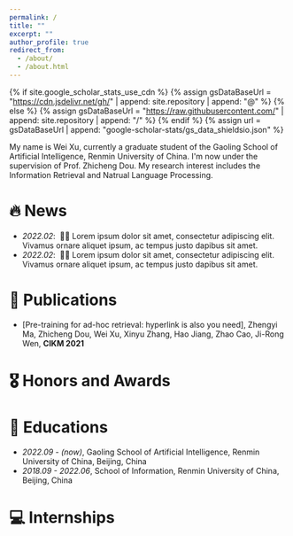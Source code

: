 ```yaml
---
permalink: /
title: ""
excerpt: ""
author_profile: true
redirect_from: 
  - /about/
  - /about.html
---
```


{% if site.google_scholar_stats_use_cdn %}
{% assign gsDataBaseUrl = "https://cdn.jsdelivr.net/gh/" | append: site.repository | append: "@" %}
{% else %}
{% assign gsDataBaseUrl = "https://raw.githubusercontent.com/" | append: site.repository | append: "/" %}
{% endif %}
{% assign url = gsDataBaseUrl | append: "google-scholar-stats/gs_data_shieldsio.json" %}

<span class='anchor' id='about-me'></span>
My name is Wei Xu, currently a graduate student of the Gaoling School of Artificial Intelligence, Renmin University of China. I'm now under the supervision of Prof. Zhicheng Dou.
My research interest includes the Information Retrieval and Natrual Language Processing.


# 🔥 News
- *2022.02*: &nbsp;🎉🎉 Lorem ipsum dolor sit amet, consectetur adipiscing elit. Vivamus ornare aliquet ipsum, ac tempus justo dapibus sit amet. 
- *2022.02*: &nbsp;🎉🎉 Lorem ipsum dolor sit amet, consectetur adipiscing elit. Vivamus ornare aliquet ipsum, ac tempus justo dapibus sit amet. 

# 📝 Publications 

- [Pre-training for ad-hoc retrieval: hyperlink is also you need], Zhengyi Ma, Zhicheng Dou, Wei Xu, Xinyu Zhang, Hao Jiang, Zhao Cao, Ji-Rong Wen, **CIKM 2021**

# 🎖 Honors and Awards

# 📖 Educations
- *2022.09 - (now)*, Gaoling School of Artificial Intelligence, Renmin University of China, Beijing, China
- *2018.09 - 2022.06*, School of Information, Renmin University of China, Beijing, China 

# 💻 Internships
